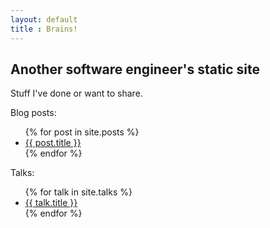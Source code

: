 ```yaml
---
layout: default
title : Brains!
---
```


Another software engineer's static site
-------------------

Stuff I've done or want to share.


Blog posts:

<ul>
  {% for post in site.posts %}
    <li>
      <a href="{{ post.url }}">{{ post.title }}</a>
    </li>
  {% endfor %}
</ul>

Talks:
<ul>
  {% for talk in site.talks %}
    <li>
      <a href="{{ talk.url }}">{{ talk.title }}</a>
    </li>
  {% endfor %}
</ul>